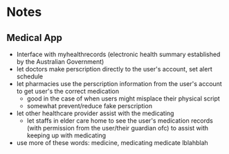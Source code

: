 # Notes

## Medical App

- Interface with myhealthrecords (electronic health summary established by the Australian Government)
- let doctors make perscription directly to the user's account, set alert schedule
- let pharmacies use the perscription information from the user's account to get user's the correct medication
  - good in the case of when users might misplace their physical script
  - somewhat prevent/reduce fake perscription
- let other healthcare provider assist with the medicating
  - let staffs in elder care home to see the user's medication records (with permission from the user/their guardian ofc) to assist with keeping up with medicating
- use more of these words: medicine, medicating medicate lblahblah